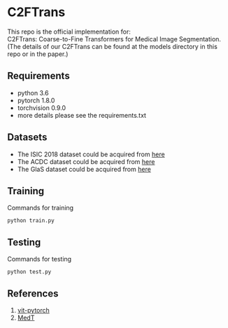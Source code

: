 # C2FTrans
This repo is the official implementation for:\
C2FTrans: Coarse-to-Fine Transformers for Medical Image Segmentation.\
(The details of our C2FTrans can be found at the models directory in this repo or in the paper.)

## Requirements
* python 3.6
* pytorch 1.8.0
* torchvision 0.9.0
* more details please see the requirements.txt

## Datasets
* The ISIC 2018 dataset could be acquired from [here](https://challenge.isic-archive.com/data/)
* The ACDC dataset could be acquired from [here](https://www.creatis.insa-lyon.fr/Challenge/acdc/)
* The GlaS dataset could be acquired from [here](https://warwick.ac.uk/fac/cross_fac/tia/data/glascontest/)

## Training
Commands for training
```
python train.py
```
## Testing
Commands for testing
``` 
python test.py
```
## References
1. [vit-pytorch](https://github.com/lucidrains/vit-pytorch)
2. [MedT](https://github.com/jeya-maria-jose/Medical-Transformer)
